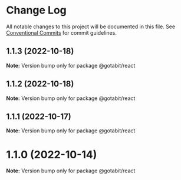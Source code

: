 # Change Log

All notable changes to this project will be documented in this file.
See [Conventional Commits](https://conventionalcommits.org) for commit guidelines.

## 1.1.3 (2022-10-18)

**Note:** Version bump only for package @gotabit/react





## 1.1.2 (2022-10-18)

**Note:** Version bump only for package @gotabit/react





## 1.1.1 (2022-10-17)

**Note:** Version bump only for package @gotabit/react





# 1.1.0 (2022-10-14)

**Note:** Version bump only for package @gotabit/react
